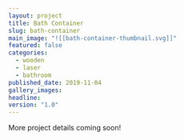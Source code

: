 ```yaml
---
layout: project
title: Bath Container
slug: bath-container
main_image: "![[bath-container-thumbnail.svg]]"
featured: false
categories:
  - wooden
  - laser
  - bathroom
published_date: 2019-11-04
gallery_images: 
headline: 
version: "1.0"
---
```


More project details coming soon!